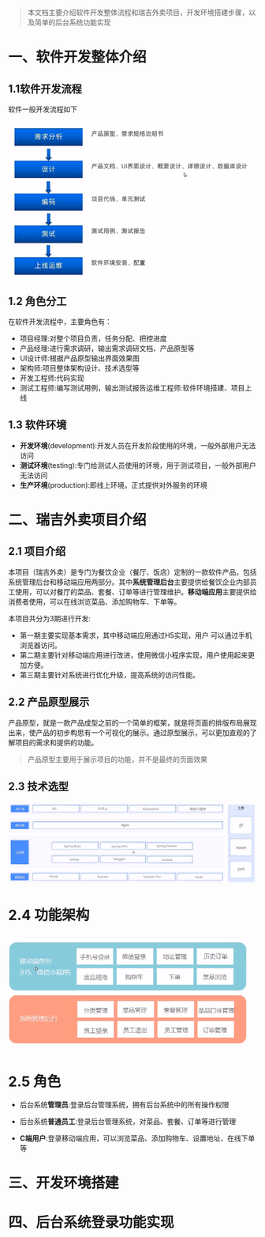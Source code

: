 > 本文档主要介绍软件开发整体流程和瑞吉外卖项目，开发环境搭建步骤，以及简单的后台系统功能实现



# 一、软件开发整体介绍

## 1.1软件开发流程

软件一般开发流程如下

![image-20230719234944988](images/image-20230719234944988.png)



## 1.2 角色分工

在软件开发流程中，主要角色有：

- 项目经理:对整个项目负责，任务分配、把控进度
- 产品经理:进行需求调研，输出需求调研文档、产品原型等
- UI设计师:根据产品原型输出界面效果图
- 架构师:项目整体架构设计、技术选型等
- 开发工程师:代码实现
- 测试工程师:编写测试用例，输出测试报告运维工程师:软件环境搭建、项目上线



## 1.3 软件环境

- **开发环境**(development):开发人员在开发阶段使用的环境，一般外部用户无法访问
- **测试环境**(testing):专门给测试人员使用的环境，用于测试项目，一般外部用户无法访问
- **生产环境**(production):即线上环境，正式提供对外服务的环境



# 二、瑞吉外卖项目介绍

## 2.1 项目介绍

本项目（瑞吉外卖）是专门为餐饮企业（餐厅、饭店）定制的一款软件产品，包括系统管理后台和移动端应用两部分。其中**系统管理后台**主要提供给餐饮企业内部员工使用，可以对餐厅的菜品、套餐、订单等进行管理维护。**移动端应用**主要提供给消费者使用，可以在线浏览菜品、添加购物车、下单等。

本项目共分为3期进行开发:

- 第一期主要实现基本需求，其中移动端应用通过H5实现，用户 可以通过手机浏览器访问。
- 第二期主要针对移动端应用进行改进，使用微信小程序实现，用户使用起来更加方便。
- 第三期主要针对系统进行优化升级，提高系统的访问性能。



## 2.2 产品原型展示

产品原型，就是一款产品成型之前的一个简单的框架，就是将页面的排版布局展现出来，使产品的初步构思有一个可视化的展示。通过原型展示，可以更加直观的了解项目的需求和提供的功能。

> 产品原型主要用于展示项目的功能，并不是最终的页面效果



## 2.3 技术选型

![image-20230720000354273](images/image-20230720000354273.png)



# 2.4 功能架构

![image-20230720001253125](images/image-20230720001253125.png)



# 2.5 角色

- 后台系统**管理员**:登录后台管理系统，拥有后台系统中的所有操作权限

- 后台系统**普通员工**:登录后台管理系统，对菜品、套餐、订单等进行管理
- **C端用户**:登录移动端应用，可以浏览菜品、添加购物车、设置地址、在线下单等



# 三、开发环境搭建





# 四、后台系统登录功能实现



